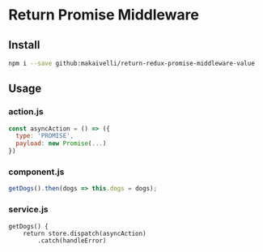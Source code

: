 # Return Promise Middleware

## Install
```sh
npm i --save github:makaivelli/return-redux-promise-middleware-value
```

## Usage

### action.js

```js
const asyncAction = () => ({
  type: 'PROMISE',
  payload: new Promise(...)
})
```

### component.js
```js
getDogs().then(dogs => this.dogs = dogs);
```

### service.js
```
getDogs() {
    return store.dispatch(asyncAction)
        .catch(handleError)
```

